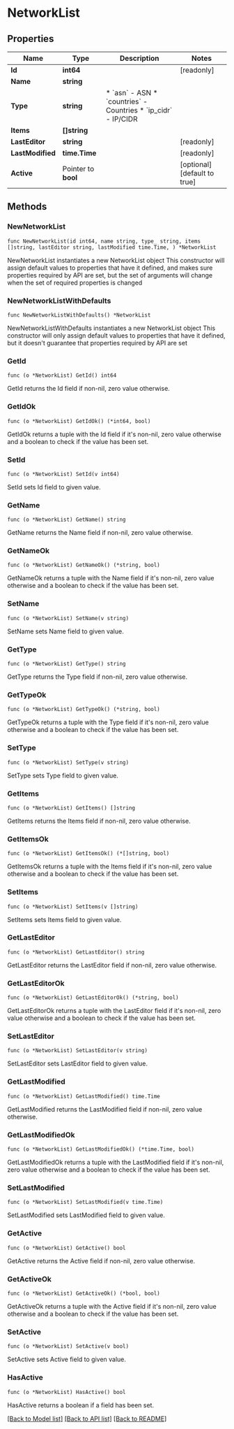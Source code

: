 # NetworkList

## Properties

Name | Type | Description | Notes
------------ | ------------- | ------------- | -------------
**Id** | **int64** |  | [readonly] 
**Name** | **string** |  | 
**Type** | **string** | * &#x60;asn&#x60; - ASN * &#x60;countries&#x60; - Countries * &#x60;ip_cidr&#x60; - IP/CIDR | 
**Items** | **[]string** |  | 
**LastEditor** | **string** |  | [readonly] 
**LastModified** | **time.Time** |  | [readonly] 
**Active** | Pointer to **bool** |  | [optional] [default to true]

## Methods

### NewNetworkList

`func NewNetworkList(id int64, name string, type_ string, items []string, lastEditor string, lastModified time.Time, ) *NetworkList`

NewNetworkList instantiates a new NetworkList object
This constructor will assign default values to properties that have it defined,
and makes sure properties required by API are set, but the set of arguments
will change when the set of required properties is changed

### NewNetworkListWithDefaults

`func NewNetworkListWithDefaults() *NetworkList`

NewNetworkListWithDefaults instantiates a new NetworkList object
This constructor will only assign default values to properties that have it defined,
but it doesn't guarantee that properties required by API are set

### GetId

`func (o *NetworkList) GetId() int64`

GetId returns the Id field if non-nil, zero value otherwise.

### GetIdOk

`func (o *NetworkList) GetIdOk() (*int64, bool)`

GetIdOk returns a tuple with the Id field if it's non-nil, zero value otherwise
and a boolean to check if the value has been set.

### SetId

`func (o *NetworkList) SetId(v int64)`

SetId sets Id field to given value.


### GetName

`func (o *NetworkList) GetName() string`

GetName returns the Name field if non-nil, zero value otherwise.

### GetNameOk

`func (o *NetworkList) GetNameOk() (*string, bool)`

GetNameOk returns a tuple with the Name field if it's non-nil, zero value otherwise
and a boolean to check if the value has been set.

### SetName

`func (o *NetworkList) SetName(v string)`

SetName sets Name field to given value.


### GetType

`func (o *NetworkList) GetType() string`

GetType returns the Type field if non-nil, zero value otherwise.

### GetTypeOk

`func (o *NetworkList) GetTypeOk() (*string, bool)`

GetTypeOk returns a tuple with the Type field if it's non-nil, zero value otherwise
and a boolean to check if the value has been set.

### SetType

`func (o *NetworkList) SetType(v string)`

SetType sets Type field to given value.


### GetItems

`func (o *NetworkList) GetItems() []string`

GetItems returns the Items field if non-nil, zero value otherwise.

### GetItemsOk

`func (o *NetworkList) GetItemsOk() (*[]string, bool)`

GetItemsOk returns a tuple with the Items field if it's non-nil, zero value otherwise
and a boolean to check if the value has been set.

### SetItems

`func (o *NetworkList) SetItems(v []string)`

SetItems sets Items field to given value.


### GetLastEditor

`func (o *NetworkList) GetLastEditor() string`

GetLastEditor returns the LastEditor field if non-nil, zero value otherwise.

### GetLastEditorOk

`func (o *NetworkList) GetLastEditorOk() (*string, bool)`

GetLastEditorOk returns a tuple with the LastEditor field if it's non-nil, zero value otherwise
and a boolean to check if the value has been set.

### SetLastEditor

`func (o *NetworkList) SetLastEditor(v string)`

SetLastEditor sets LastEditor field to given value.


### GetLastModified

`func (o *NetworkList) GetLastModified() time.Time`

GetLastModified returns the LastModified field if non-nil, zero value otherwise.

### GetLastModifiedOk

`func (o *NetworkList) GetLastModifiedOk() (*time.Time, bool)`

GetLastModifiedOk returns a tuple with the LastModified field if it's non-nil, zero value otherwise
and a boolean to check if the value has been set.

### SetLastModified

`func (o *NetworkList) SetLastModified(v time.Time)`

SetLastModified sets LastModified field to given value.


### GetActive

`func (o *NetworkList) GetActive() bool`

GetActive returns the Active field if non-nil, zero value otherwise.

### GetActiveOk

`func (o *NetworkList) GetActiveOk() (*bool, bool)`

GetActiveOk returns a tuple with the Active field if it's non-nil, zero value otherwise
and a boolean to check if the value has been set.

### SetActive

`func (o *NetworkList) SetActive(v bool)`

SetActive sets Active field to given value.

### HasActive

`func (o *NetworkList) HasActive() bool`

HasActive returns a boolean if a field has been set.


[[Back to Model list]](../README.md#documentation-for-models) [[Back to API list]](../README.md#documentation-for-api-endpoints) [[Back to README]](../README.md)


